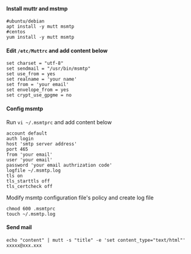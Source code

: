 #### Install muttr and mstmp
```
#ubuntu/debian
apt install -y mutt msmtp
#centos
yum install -y mutt msmtp
```

#### Edit `/etc/Muttrc` and add content below
```
set charset = "utf-8"
set sendmail = "/usr/bin/msmtp"
set use_from = yes
set realname = 'your name'
set from = 'your email'
set envelope_from = yes
set crypt_use_gpgme = no
```

#### Config msmtp
Run `vi ~/.msmtprc` and add content below
```
account default
auth login
host 'smtp server address'
port 465
from 'your email'
user 'your email'
password 'your email authrization code'
logfile ~/.msmtp.log
tls on
tls_starttls off
tls_certcheck off
```

Modify msmtp configuration file's policy and create log file

```
chmod 600 .msmtprc
touch ~/.msmtp.log
```

#### Send mail
```
echo "content" | mutt -s "title" -e 'set content_type="text/html"' xxxxx@xxx.xxx
```
